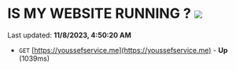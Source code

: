 # IS MY WEBSITE RUNNING ? [![](https://img.shields.io/static/v1?label=Sponsor&message=%E2%9D%A4&logo=GitHub&color=%23fe8e86)](https://github.com/sponsors/<username>)

Last updated: **11/8/2023, 4:50:20 AM**

- `GET` [https://youssefservice.me](https://youssefservice.me) - **Up** (1039ms)
